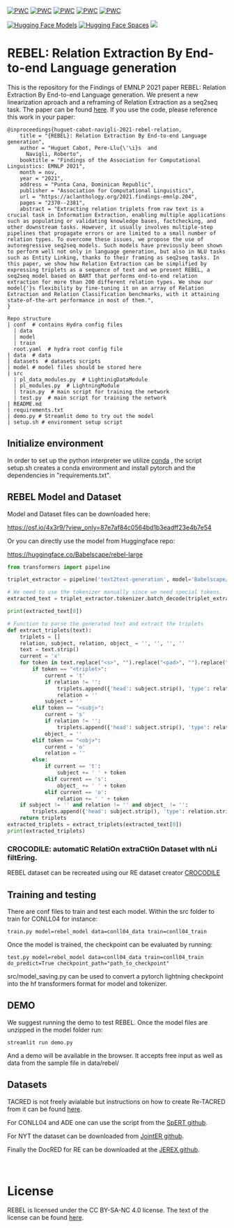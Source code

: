 [![PWC](https://img.shields.io/endpoint.svg?url=https://paperswithcode.com/badge/rebel-relation-extraction-by-end-to-end/relation-extraction-on-nyt)](https://paperswithcode.com/sota/relation-extraction-on-nyt?p=rebel-relation-extraction-by-end-to-end)
[![PWC](https://img.shields.io/endpoint.svg?url=https://paperswithcode.com/badge/rebel-relation-extraction-by-end-to-end/relation-extraction-on-conll04)](https://paperswithcode.com/sota/relation-extraction-on-conll04?p=rebel-relation-extraction-by-end-to-end)
[![PWC](https://img.shields.io/endpoint.svg?url=https://paperswithcode.com/badge/rebel-relation-extraction-by-end-to-end/joint-entity-and-relation-extraction-on-3)](https://paperswithcode.com/sota/joint-entity-and-relation-extraction-on-3?p=rebel-relation-extraction-by-end-to-end)
[![PWC](https://img.shields.io/endpoint.svg?url=https://paperswithcode.com/badge/rebel-relation-extraction-by-end-to-end/relation-extraction-on-ade-corpus)](https://paperswithcode.com/sota/relation-extraction-on-ade-corpus?p=rebel-relation-extraction-by-end-to-end)
[![PWC](https://img.shields.io/endpoint.svg?url=https://paperswithcode.com/badge/rebel-relation-extraction-by-end-to-end/relation-extraction-on-re-tacred)](https://paperswithcode.com/sota/relation-extraction-on-re-tacred?p=rebel-relation-extraction-by-end-to-end)

[![Hugging Face Models](https://img.shields.io/badge/%F0%9F%A4%97%20Hugging%20Face-REBEL-blue)](https://huggingface.co/Babelscape/rebel-large)
[![Hugging Face Spaces](https://img.shields.io/badge/%F0%9F%A4%97%20Hugging%20Face-Spaces-blue)](https://huggingface.co/spaces/Babelscape/rebel-demo)
[![](https://img.shields.io/badge/-PyTorch--Lightning--Template-blueviolet?style=for-the-badge&logo=github)](https://github.com/edobobo/p-lightning-template)

# REBEL: Relation Extraction By End-to-end Language generation

This is the repository for the Findings of EMNLP 2021 paper REBEL: Relation Extraction By End-to-end Language generation. We present a new linearization aproach and a reframing of Relation Extraction as a seq2seq task. The paper can be found [here](docs/EMNLP_2021_REBEL__Camera_Ready_.pdf). If you use the code, please reference this work in your paper:

    @inproceedings{huguet-cabot-navigli-2021-rebel-relation,
        title = "{REBEL}: Relation Extraction By End-to-end Language generation",
        author = "Huguet Cabot, Pere-Llu{\'\i}s  and
          Navigli, Roberto",
        booktitle = "Findings of the Association for Computational Linguistics: EMNLP 2021",
        month = nov,
        year = "2021",
        address = "Punta Cana, Dominican Republic",
        publisher = "Association for Computational Linguistics",
        url = "https://aclanthology.org/2021.findings-emnlp.204",
        pages = "2370--2381",
        abstract = "Extracting relation triplets from raw text is a crucial task in Information Extraction, enabling multiple applications such as populating or validating knowledge bases, factchecking, and other downstream tasks. However, it usually involves multiple-step pipelines that propagate errors or are limited to a small number of relation types. To overcome these issues, we propose the use of autoregressive seq2seq models. Such models have previously been shown to perform well not only in language generation, but also in NLU tasks such as Entity Linking, thanks to their framing as seq2seq tasks. In this paper, we show how Relation Extraction can be simplified by expressing triplets as a sequence of text and we present REBEL, a seq2seq model based on BART that performs end-to-end relation extraction for more than 200 different relation types. We show our model{'}s flexibility by fine-tuning it on an array of Relation Extraction and Relation Classification benchmarks, with it attaining state-of-the-art performance in most of them.",
    }


```
Repo structure
| conf  # contains Hydra config files
  | data
  | model
  | train
  root.yaml  # hydra root config file
| data  # data
| datasets  # datasets scripts
| model # model files should be stored here
| src
  | pl_data_modules.py  # LightinigDataModule
  | pl_modules.py  # LightningModule
  | train.py  # main script for training the network
  | test.py  # main script for training the network
| README.md
| requirements.txt
| demo.py # Streamlit demo to try out the model
| setup.sh # environment setup script 
```

## Initialize environment
In order to set up the python interpreter we utilize [conda](https://docs.conda.io/projects/conda/en/latest/index.html)
, the script setup.sh creates a conda environment and install pytorch
and the dependencies in "requirements.txt". 

## REBEL Model and Dataset

Model and Dataset files can be downloaded here:

https://osf.io/4x3r9/?view_only=87e7af84c0564bd1b3eadff23e4b7e54

Or you can directly use the model from Huggingface repo:

https://huggingface.co/Babelscape/rebel-large

```python
from transformers import pipeline

triplet_extractor = pipeline('text2text-generation', model='Babelscape/rebel-large', tokenizer='Babelscape/rebel-large')

# We need to use the tokenizer manually since we need special tokens.
extracted_text = triplet_extractor.tokenizer.batch_decode(triplet_extractor("Punta Cana is a resort town in the municipality of Higuey, in La Altagracia Province, the eastern most province of the Dominican Republic", return_tensors=True, return_text=False)[0]["generated_token_ids"]["output_ids"])

print(extracted_text[0])

# Function to parse the generated text and extract the triplets
def extract_triplets(text):
    triplets = []
    relation, subject, relation, object_ = '', '', '', ''
    text = text.strip()
    current = 'x'
    for token in text.replace("<s>", "").replace("<pad>", "").replace("</s>", "").split():
        if token == "<triplet>":
            current = 't'
            if relation != '':
                triplets.append({'head': subject.strip(), 'type': relation.strip(),'tail': object_.strip()})
                relation = ''
            subject = ''
        elif token == "<subj>":
            current = 's'
            if relation != '':
                triplets.append({'head': subject.strip(), 'type': relation.strip(),'tail': object_.strip()})
            object_ = ''
        elif token == "<obj>":
            current = 'o'
            relation = ''
        else:
            if current == 't':
                subject += ' ' + token
            elif current == 's':
                object_ += ' ' + token
            elif current == 'o':
                relation += ' ' + token
    if subject != '' and relation != '' and object_ != '':
        triplets.append({'head': subject.strip(), 'type': relation.strip(),'tail': object_.strip()})
    return triplets
extracted_triplets = extract_triplets(extracted_text[0])
print(extracted_triplets)
```

### CROCODILE: automatiC RelatiOn extraCtiOn Dataset wIth nLi filtEring.

REBEL dataset can be recreated using our RE dataset creator [CROCODILE](https://github.com/Babelscape/crocodile)

## Training and testing

There are conf files to train and test each model. Within the src folder to train for CONLL04 for instance:

    train.py model=rebel_model data=conll04_data train=conll04_train

Once the model is trained, the checkpoint can be evaluated by running:

    test.py model=rebel_model data=conll04_data train=conll04_train do_predict=True checkpoint_path="path_to_checkpoint"

src/model_saving.py can be used to convert a pytorch lightning checkpoint into the hf transformers format for model and tokenizer.


## DEMO

We suggest running the demo to test REBEL. Once the model files are unzipped in the model folder run:

    streamlit run demo.py

And a demo will be available in the browser. It accepts free input as well as data from the sample file in data/rebel/

## Datasets

TACRED is not freely avialable but instructions on how to create Re-TACRED from it can be found [here](https://github.com/gstoica27/Re-TACRED).

For CONLL04 and ADE one can use the script from the [SpERT github](https://github.com/lavis-nlp/spert/blob/master/scripts/fetch_datasets.sh).

For NYT the dataset can be downloaded from [JointER github](https://github.com/yubowen-ph/JointER/tree/master/dataset/NYT-multi/data).

Finally the DocRED for RE can be downloaded at the [JEREX github](https://github.com/lavis-nlp/jerex/blob/main/scripts/fetch_datasets.sh).

<br>

# License 
REBEL is licensed under the CC BY-SA-NC 4.0 license. The text of the license can be found [here](https://github.com/Babelscape/rebel/blob/master/LICENSE.md).

